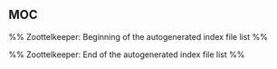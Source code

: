 ## MOC

%% Zoottelkeeper: Beginning of the autogenerated index file list  %%

%% Zoottelkeeper: End of the autogenerated index file list  %%